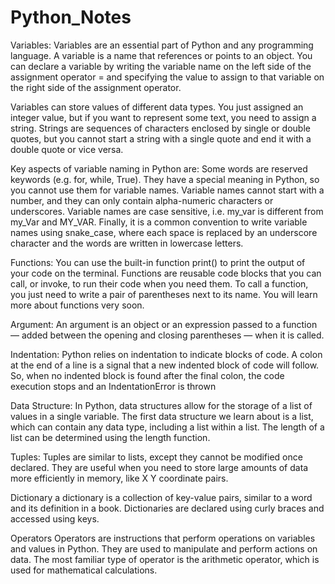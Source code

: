 # Python_Notes
Variables:
Variables are an essential part of Python and any programming language. A variable is a name that references or points to an object. You can declare a variable by writing the variable name on the left side of the assignment operator = and specifying the value to assign to that variable on the right side of the assignment operator.

Variables can store values of different data types. You just assigned an integer value, but if you want to represent some text, you need to assign a string. Strings are sequences of characters enclosed by single or double quotes, but you cannot start a string with a single quote and end it with a double quote or vice versa.

Key aspects of variable naming in Python are:
Some words are reserved keywords (e.g. for, while, True). They have a special meaning in Python, so you cannot use them for variable names.
Variable names cannot start with a number, and they can only contain alpha-numeric characters or underscores.
Variable names are case sensitive, i.e. my_var is different from my_Var and MY_VAR.
Finally, it is a common convention to write variable names using snake_case, where each space is replaced by an underscore character and the words are written in lowercase letters.

Functions: 
You can use the built-in function print() to print the output of your code on the terminal.
Functions are reusable code blocks that you can call, or invoke, to run their code when you need them. To call a function, you just need to write a pair of parentheses next to its name. You will learn more about functions very soon.

Argument:
An argument is an object or an expression passed to a function — added between the opening and closing parentheses — when it is called.

Indentation:
Python relies on indentation to indicate blocks of code. A colon at the end of a line is a signal that a new indented block of code will follow. So, when no indented block is found after the final colon, the code execution stops and an IndentationError is thrown

Data Structure:
In Python, data structures allow for the storage of a list of values in a single variable. The first data structure we learn about is a list, which can contain any data type, including a list within a list. The length of a list can be determined using the length function.

Tuples:
Tuples are similar to lists, except they cannot be modified once declared. They are useful when you need to store large amounts of data more efficiently in memory, like X Y coordinate pairs.

Dictionary
a dictionary is a collection of key-value pairs, similar to a word and its definition in a book. Dictionaries are declared using curly braces and accessed using keys.

Operators
Operators are instructions that perform operations on variables and values in Python. They are used to manipulate and perform actions on data. The most familiar type of operator is the arithmetic operator, which is used for mathematical calculations. 
